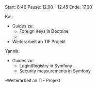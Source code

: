 Start: 8:40
Pause: 12.00 - 12.45
Ende: 17.00

Kai:
- Guides zu:
  - Foreign Keys in Doctrine
  - 
- Weiterarbeit an TIF Projekt


Yannik:
- Guides zu:
  - Login/Registry in Symfony
  - Security measurements in Symfony
  
-Weiterarbeit an TIF Projekt
